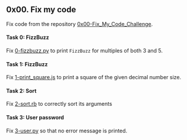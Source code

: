 ## 0x00. Fix my code

Fix code from the repository [0x00-Fix_My_Code_Challenge](https://intranet.alxswe.com/rltoken/GLYjW57NUS-s-JEsfjuNFA).

#### Task 0: FizzBuzz
Fix [0-fizzbuzz.py](0-fizzbuzz.py) to print `FizzBuzz` for multiples of both 3 and 5.

#### Task 1: FizzBuzz
Fix [1-print_square.js](1-print_square.js) to print a square of the given decimal number size.

#### Task 2: Sort
Fix [2-sort.rb](2-sort.rb) to correctly sort its arguments

#### Task 3: User password
Fix [3-user.py](3-user.py) so that no error message is printed.
